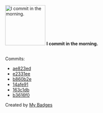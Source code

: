 <img src="https://github.com/my-badges/my-badges/blob/master/src/all-badges/time-of-commit/morning-commits.png?raw=true" alt="I commit in the morning." title="I commit in the morning." width="128">
<strong>I commit in the morning.</strong>
<br><br>

Commits:

- <a href="https://github.com/qoomon/actions--template/commit/ae823edb04f89e0444be9dd0dd41195f2032a82b">ae823ed</a>
- <a href="https://github.com/qoomon/actions--template/commit/e2331eea232a0927db8eefabcecf2f4590ad9273">e2331ee</a>
- <a href="https://github.com/qoomon/gradle-git-versioning-plugin/commit/b860b2e6a2d1c2b9c82376efbafc1b07a2708a82">b860b2e</a>
- <a href="https://github.com/qoomon/gradle-git-versioning-plugin/commit/14afe91d1d4e46c690894c35abcc9e6582853702">14afe91</a>
- <a href="https://github.com/qoomon/gradle-git-versioning-plugin/commit/163c1dba60f99b94b04c7f72ebaa153d5cd54576">163c1db</a>
- <a href="https://github.com/qoomon/gradle-git-versioning-plugin/commit/b3616f08d3f28d4dc3e57841e7e14e59b24b8a5d">b3616f0</a>


Created by <a href="https://github.com/my-badges/my-badges">My Badges</a>